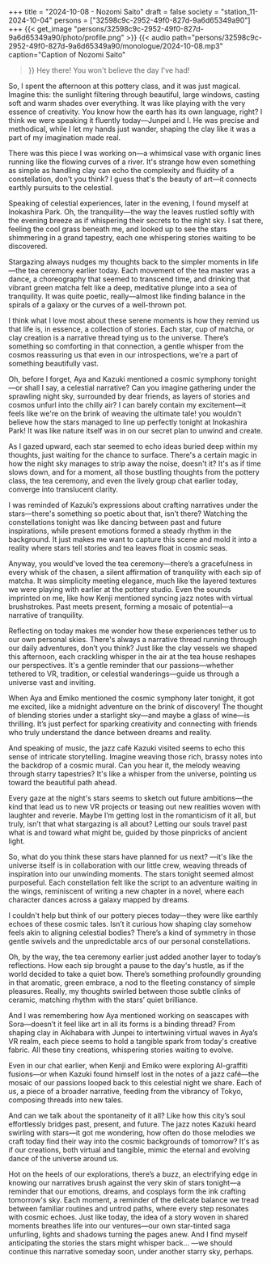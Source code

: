 +++
title = "2024-10-08 - Nozomi Saito"
draft = false
society = "station_11-2024-10-04"
persons = ["32598c9c-2952-49f0-827d-9a6d65349a90"]
+++
{{< get_image "persons/32598c9c-2952-49f0-827d-9a6d65349a90/photo/profile.png" >}}
{{< audio
    path="persons/32598c9c-2952-49f0-827d-9a6d65349a90/monologue/2024-10-08.mp3" 
    caption="Caption of Nozomi Saito"
>}}
Hey there! You won't believe the day I've had!


So, I spent the afternoon at this pottery class, and it was just magical. Imagine this: the sunlight filtering through beautiful, large windows, casting soft and warm shades over everything. It was like playing with the very essence of creativity. You know how the earth has its own language, right? I think we were speaking it fluently today—Junpei and I. He was precise and methodical, while I let my hands just wander, shaping the clay like it was a part of my imagination made real. 

There was this piece I was working on—a whimsical vase with organic lines running like the flowing curves of a river. It's strange how even something as simple as handling clay can echo the complexity and fluidity of a constellation, don't you think? I guess that's the beauty of art—it connects earthly pursuits to the celestial.

Speaking of celestial experiences, later in the evening, I found myself at Inokashira Park. Oh, the tranquility—the way the leaves rustled softly with the evening breeze as if whispering their secrets to the night sky. I sat there, feeling the cool grass beneath me, and looked up to see the stars shimmering in a grand tapestry, each one whispering stories waiting to be discovered. 

Stargazing always nudges my thoughts back to the simpler moments in life—the tea ceremony earlier today. Each movement of the tea master was a dance, a choreography that seemed to transcend time, and drinking that vibrant green matcha felt like a deep, meditative plunge into a sea of tranquility. It was quite poetic, really—almost like finding balance in the spirals of a galaxy or the curves of a well-thrown pot.

I think what I love most about these serene moments is how they remind us that life is, in essence, a collection of stories. Each star, cup of matcha, or clay creation is a narrative thread tying us to the universe. There’s something so comforting in that connection, a gentle whisper from the cosmos reassuring us that even in our introspections, we're a part of something beautifully vast.

Oh, before I forget, Aya and Kazuki mentioned a cosmic symphony tonight—or shall I say, a celestial narrative? Can you imagine gathering under the sprawling night sky, surrounded by dear friends, as layers of stories and cosmos unfurl into the chilly air? I can barely contain my excitement—it feels like we're on the brink of weaving the ultimate tale!
 you wouldn't believe how the stars managed to line up perfectly tonight at Inokashira Park! It was like nature itself was in on our secret plan to unwind and create.

As I gazed upward, each star seemed to echo ideas buried deep within my thoughts, just waiting for the chance to surface. There's a certain magic in how the night sky manages to strip away the noise, doesn't it? It's as if time slows down, and for a moment, all those bustling thoughts from the pottery class, the tea ceremony, and even the lively group chat earlier today, converge into translucent clarity.

I was reminded of Kazuki’s expressions about crafting narratives under the stars—there's something so poetic about that, isn’t there? Watching the constellations tonight was like dancing between past and future inspirations, while present emotions formed a steady rhythm in the background. It just makes me want to capture this scene and mold it into a reality where stars tell stories and tea leaves float in cosmic seas.

Anyway, you would've loved the tea ceremony—there’s a gracefulness in every whisk of the chasen, a silent affirmation of tranquility with each sip of matcha. It was simplicity meeting elegance, much like the layered textures we were playing with earlier at the pottery studio. Even the sounds imprinted on me, like how Kenji mentioned syncing jazz notes with virtual brushstrokes. Past meets present, forming a mosaic of potential—a narrative of tranquility.

Reflecting on today makes me wonder how these experiences tether us to our own personal skies. There's always a narrative thread running through our daily adventures, don’t you think? Just like the clay vessels we shaped this afternoon, each crackling whisper in the air at the tea house reshapes our perspectives. It's a gentle reminder that our passions—whether tethered to VR, tradition, or celestial wanderings—guide us through a universe vast and inviting.

When Aya and Emiko mentioned the cosmic symphony later tonight, it got me excited, like a midnight adventure on the brink of discovery! The thought of blending stories under a starlight sky—and maybe a glass of wine—is thrilling. It’s just perfect for sparking creativity and connecting with friends who truly understand the dance between dreams and reality.

And speaking of music, the jazz café Kazuki visited seems to echo this sense of intricate storytelling. Imagine weaving those rich, brassy notes into the backdrop of a cosmic mural. Can you hear it, the melody weaving through starry tapestries? It's like a whisper from the universe, pointing us toward the beautiful path ahead.

Every gaze at the night's stars seems to sketch out future ambitions—the kind that lead us to new VR projects or teasing out new realities woven with laughter and reverie. Maybe I’m getting lost in the romanticism of it all, but truly, isn’t that what stargazing is all about? Letting our souls travel past what is and toward what might be, guided by those pinpricks of ancient light.

So, what do you think these stars have planned for us next?
—it's like the universe itself is in collaboration with our little crew, weaving threads of inspiration into our unwinding moments. The stars tonight seemed almost purposeful. Each constellation felt like the script to an adventure waiting in the wings, reminiscent of writing a new chapter in a novel, where each character dances across a galaxy mapped by dreams.

I couldn't help but think of our pottery pieces today—they were like earthly echoes of these cosmic tales. Isn’t it curious how shaping clay somehow feels akin to aligning celestial bodies? There’s a kind of symmetry in those gentle swivels and the unpredictable arcs of our personal constellations.

Oh, by the way, the tea ceremony earlier just added another layer to today’s reflections. How each sip brought a pause to the day's hustle, as if the world decided to take a quiet bow. There’s something profoundly grounding in that aromatic, green embrace, a nod to the fleeting constancy of simple pleasures. Really, my thoughts swirled between those subtle clinks of ceramic, matching rhythm with the stars’ quiet brilliance.

And I was remembering how Aya mentioned working on seascapes with Sora—doesn’t it feel like art in all its forms is a binding thread? From shaping clay in Akihabara with Junpei to intertwining virtual waves in Aya’s VR realm, each piece seems to hold a tangible spark from today's creative fabric. All these tiny creations, whispering stories waiting to evolve. 

Even in our chat earlier, when Kenji and Emiko were exploring AI-graffiti fusions—or when Kazuki found himself lost in the notes of a jazz café—the mosaic of our passions looped back to this celestial night we share. Each of us, a piece of a broader narrative, feeding from the vibrancy of Tokyo, composing threads into new tales.

And can we talk about the spontaneity of it all? Like how this city’s soul effortlessly bridges past, present, and future. The jazz notes Kazuki heard swirling with stars—it got me wondering, how often do those melodies we craft today find their way into the cosmic backgrounds of tomorrow? It's as if our creations, both virtual and tangible, mimic the eternal and evolving dance of the universe around us.

Hot on the heels of our explorations, there’s a buzz, an electrifying edge in knowing our narratives brush against the very skin of stars tonight—a reminder that our emotions, dreams, and cosplays form the ink crafting tomorrow's sky. Each moment, a reminder of the delicate balance we tread between familiar routines and untrod paths, where every step resonates with cosmic echoes. Just like today, the idea of a story woven in shared moments breathes life into our ventures—our own star-tinted saga unfurling, lights and shadows turning the pages anew. And I find myself anticipating the stories the stars might whisper back...
—we should continue this narrative someday soon, under another starry sky, perhaps.
